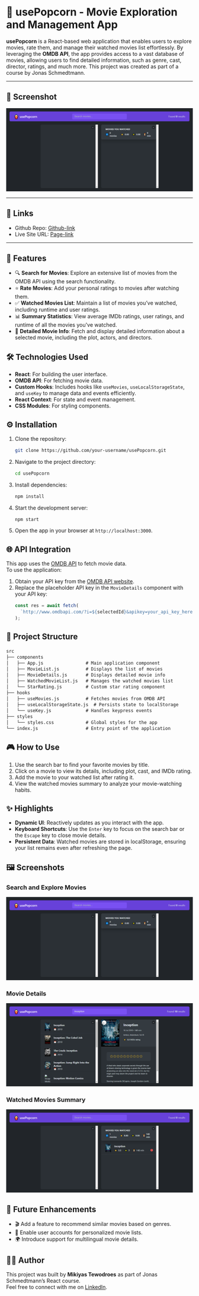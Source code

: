 # 🍿 usePopcorn - Movie Exploration and Management App

**usePopcorn** is a React-based web application that enables users to explore movies, rate them, and manage their watched movies list effortlessly. By leveraging the **OMDB API**, the app provides access to a vast database of movies, allowing users to find detailed information, such as genre, cast, director, ratings, and much more. This project was created as part of a course by Jonas Schmedtmann.

---

## 📸 Screenshot

![usePopcorn](./public/usePopcorn.png)

---

## 🔗 Links

- Github Repo: [Github-link](https://github.com/Mikiyas6/UsePopcorn)
- Live Site URL: [Page-link](https://usepopcornapp.netlify.app/)

---

## 🌟 Features

- 🔍 **Search for Movies**: Explore an extensive list of movies from the OMDB API using the search functionality.
- ⭐ **Rate Movies**: Add your personal ratings to movies after watching them.
- ✅ **Watched Movies List**: Maintain a list of movies you’ve watched, including runtime and user ratings.
- 📊 **Summary Statistics**: View average IMDb ratings, user ratings, and runtime of all the movies you've watched.
- 🎥 **Detailed Movie Info**: Fetch and display detailed information about a selected movie, including the plot, actors, and directors.

## 🛠️ Technologies Used

- **React**: For building the user interface.
- **OMDB API**: For fetching movie data.
- **Custom Hooks**: Includes hooks like `useMovies`, `useLocalStorageState`, and `useKey` to manage data and events efficiently.
- **React Context**: For state and event management.
- **CSS Modules**: For styling components.

## ⚙️ Installation

1. Clone the repository:
   ```bash
   git clone https://github.com/your-username/usePopcorn.git
   ```
2. Navigate to the project directory:
   ```bash
   cd usePopcorn
   ```
3. Install dependencies:
   ```bash
   npm install
   ```
4. Start the development server:
   ```bash
   npm start
   ```
5. Open the app in your browser at `http://localhost:3000`.

## 🌐 API Integration

This app uses the [OMDB API](http://www.omdbapi.com/) to fetch movie data.  
To use the application:
1. Obtain your API key from the [OMDB API website](http://www.omdbapi.com/apikey.aspx).
2. Replace the placeholder API key in the `MovieDetails` component with your API key:
   ```javascript
   const res = await fetch(
     `http://www.omdbapi.com/?i=${selectedId}&apikey=your_api_key_here`
   );
   ```

## 🧩 Project Structure

```plaintext
src
├── components
│   ├── App.js                # Main application component
│   ├── MovieList.js          # Displays the list of movies
│   ├── MovieDetails.js       # Displays detailed movie info
│   ├── WatchedMovieList.js   # Manages the watched movies list
│   └── StarRating.js         # Custom star rating component
├── hooks
│   ├── useMovies.js          # Fetches movies from OMDB API
│   ├── useLocalStorageState.js  # Persists state to localStorage
│   └── useKey.js             # Handles keypress events
├── styles
│   └── styles.css            # Global styles for the app
└── index.js                  # Entry point of the application
```

## 🎮 How to Use

1. Use the search bar to find your favorite movies by title.
2. Click on a movie to view its details, including plot, cast, and IMDb rating.
3. Add the movie to your watched list after rating it.
4. View the watched movies summary to analyze your movie-watching habits.

## ✨ Highlights

- **Dynamic UI**: Reactively updates as you interact with the app.
- **Keyboard Shortcuts**: Use the `Enter` key to focus on the search bar or the `Escape` key to close movie details.
- **Persistent Data**: Watched movies are stored in localStorage, ensuring your list remains even after refreshing the page.

## 🖼️ Screenshots

### Search and Explore Movies
![Search and Explore](./public/usePopcorn.png)

### Movie Details
![Movie Details](./public/MovieDetails.png)

### Watched Movies Summary
![Watched Summary](./public/watched.png)

## 🚀 Future Enhancements

- 🎬 Add a feature to recommend similar movies based on genres.
- 💾 Enable user accounts for personalized movie lists.
- 🌍 Introduce support for multilingual movie details.

## 🧑‍💻 Author

This project was built by **Mikiyas Tewodroes** as part of Jonas Schmedtmann’s React course.  
Feel free to connect with me on [LinkedIn](linkedin.com/in/mikiyas-teowodroes).

